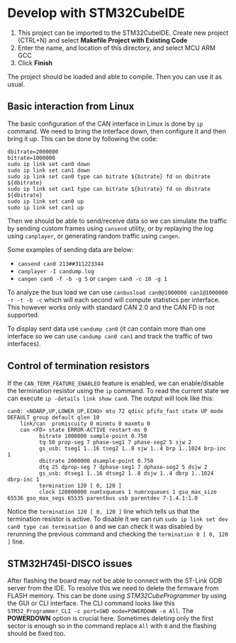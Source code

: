 # Develop with STM32CubeIDE

1. This project can be imported to the STM32CubeIDE. Create new project (CTRL+N) and select **Makefile Project with Existing Code**
2. Enter the name, and location of this directory, and select MCU ARM GCC
3. Click **Finish**

The project should be loaded and able to compile. Then you can use it as usual.

## Basic interaction from Linux

The basic configuration of the CAN interface in Linux is done by `ip` command. We need to bring the interface down, then configure it and then bring it up.
This can be done by following the code:

```
dbitrate=2000000
bitrate=1000000
sudo ip link set can0 down
sudo ip link set can1 down
sudo ip link set can0 type can bitrate ${bitrate} fd on dbitrate ${dbitrate}
sudo ip link set can1 type can bitrate ${bitrate} fd on dbitrate ${dbitrate}
sudo ip link set can0 up
sudo ip link set can1 up
```

Then we should be able to send/receive data so we can simulate the traffic by sending custom frames using `cansend` utility,
or by replaying the log using `canplayer`, or generating random traffic using `cangen`.

Some examples of sending data are below:

- `cansend can0 213##311223344`
- `canplayer -I candump.log`
- `cangen can0 -f -b -g 5` or `cangen can0 -c 10 -g 1`

To analyze the bus load we can use `canbusload can0@1000000 can1@1000000 -r -t -b -c` which will each second will compute statistics per interface.
This however works only with standard CAN 2.0 and the CAN FD is not supported.

To display sent data use `candump can0` (it can contain more than one interface so we can use `candump can0 can1` and track the traffic of two interfaces).

## Control of termination resistors

If the `CAN_TERM_FEATURE_ENABLED` feature is enabled, we can enable/disable the termination resistor using the `ip` command. To read the current state we can execute `ip -details link show can0`.
The output will look like this:

```
can0: <NOARP,UP,LOWER_UP,ECHO> mtu 72 qdisc pfifo_fast state UP mode DEFAULT group default qlen 10
    link/can  promiscuity 0 minmtu 0 maxmtu 0
    can <FD> state ERROR-ACTIVE restart-ms 0
          bitrate 1000000 sample-point 0.750
          tq 50 prop-seg 7 phase-seg1 7 phase-seg2 5 sjw 2
          gs_usb: tseg1 1..16 tseg2 1..8 sjw 1..4 brp 1..1024 brp-inc 1
          dbitrate 2000000 dsample-point 0.750
          dtq 25 dprop-seg 7 dphase-seg1 7 dphase-seg2 5 dsjw 2
          gs_usb: dtseg1 1..16 dtseg2 1..8 dsjw 1..4 dbrp 1..1024 dbrp-inc 1
          termination 120 [ 0, 120 ]
          clock 120000000 numtxqueues 1 numrxqueues 1 gso_max_size 65536 gso_max_segs 65535 parentbus usb parentdev 7-1.4.1:1.0
```

Notice the `termination 120 [ 0, 120 ]` line which tells us that the termination resistor is active. To disable it we can run `sudo ip link set dev can0 type can termination 0` and we can check
it was disabled by rerunning the previous command and checking the `termination 0 [ 0, 120 ]` line.

## STM32H745I-DISCO issues

After flashing the board may not be able to connect with the ST-Link GDB server from the IDE. To resolve this we need to delete the firmware from FLASH memory.
This can be done using *STM32CubeProgrammer* by using the GUI or CLI interface. The CLI command looks like this `STM32_Programmer_CLI -c port=SWD mode=POWERDOWN -e All`.
The **POWERDOWN** option is crucial here. Sometimes deleting only the first sector is enough so in the command replace `All` with `0` and the flashing should be fixed too.
